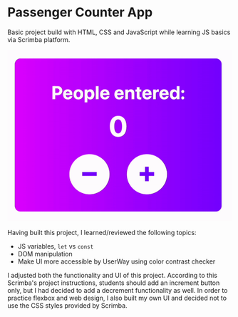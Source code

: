 # Passenger Counter App

Basic project build with HTML, CSS and JavaScript while learning JS basics via Scrimba platform.

![GIF of the finished Passenger Counter App project](./passenger-count-showcase.gif)

Having built this project, I learned/reviewed the following topics:

- JS variables, `let` vs `const`
- DOM manipulation
- Make UI more accessible by UserWay using color contrast checker

I adjusted both the functionality and UI of this project. According to this Scrimba's project instructions, students should add an increment button only, but I had decided to add a decrement functionality as well. In order to practice flexbox and web design, I also built my own UI and decided not to use the CSS styles provided by Scrimba.
